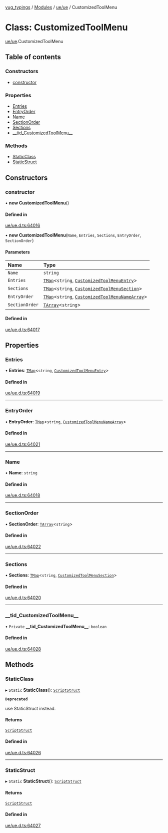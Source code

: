 [yug_typings](../README.md) / [Modules](../modules.md) / [ue/ue](../modules/ue_ue.md) / CustomizedToolMenu

# Class: CustomizedToolMenu

[ue/ue](../modules/ue_ue.md).CustomizedToolMenu

## Table of contents

### Constructors

- [constructor](ue_ue.CustomizedToolMenu.md#constructor)

### Properties

- [Entries](ue_ue.CustomizedToolMenu.md#entries)
- [EntryOrder](ue_ue.CustomizedToolMenu.md#entryorder)
- [Name](ue_ue.CustomizedToolMenu.md#name)
- [SectionOrder](ue_ue.CustomizedToolMenu.md#sectionorder)
- [Sections](ue_ue.CustomizedToolMenu.md#sections)
- [\_\_tid\_CustomizedToolMenu\_\_](ue_ue.CustomizedToolMenu.md#__tid_customizedtoolmenu__)

### Methods

- [StaticClass](ue_ue.CustomizedToolMenu.md#staticclass)
- [StaticStruct](ue_ue.CustomizedToolMenu.md#staticstruct)

## Constructors

### constructor

• **new CustomizedToolMenu**()

#### Defined in

[ue/ue.d.ts:64016](https://github.com/YugMetaverse/yug_typings/blob/b7d9b19/ue/ue.d.ts#L64016)

• **new CustomizedToolMenu**(`Name`, `Entries`, `Sections`, `EntryOrder`, `SectionOrder`)

#### Parameters

| Name | Type |
| :------ | :------ |
| `Name` | `string` |
| `Entries` | [`TMap`](../interfaces/ue_puerts.TMap.md)<`string`, [`CustomizedToolMenuEntry`](ue_ue.CustomizedToolMenuEntry.md)\> |
| `Sections` | [`TMap`](../interfaces/ue_puerts.TMap.md)<`string`, [`CustomizedToolMenuSection`](ue_ue.CustomizedToolMenuSection.md)\> |
| `EntryOrder` | [`TMap`](../interfaces/ue_puerts.TMap.md)<`string`, [`CustomizedToolMenuNameArray`](ue_ue.CustomizedToolMenuNameArray.md)\> |
| `SectionOrder` | [`TArray`](../interfaces/ue_puerts.TArray.md)<`string`\> |

#### Defined in

[ue/ue.d.ts:64017](https://github.com/YugMetaverse/yug_typings/blob/b7d9b19/ue/ue.d.ts#L64017)

## Properties

### Entries

• **Entries**: [`TMap`](../interfaces/ue_puerts.TMap.md)<`string`, [`CustomizedToolMenuEntry`](ue_ue.CustomizedToolMenuEntry.md)\>

#### Defined in

[ue/ue.d.ts:64019](https://github.com/YugMetaverse/yug_typings/blob/b7d9b19/ue/ue.d.ts#L64019)

___

### EntryOrder

• **EntryOrder**: [`TMap`](../interfaces/ue_puerts.TMap.md)<`string`, [`CustomizedToolMenuNameArray`](ue_ue.CustomizedToolMenuNameArray.md)\>

#### Defined in

[ue/ue.d.ts:64021](https://github.com/YugMetaverse/yug_typings/blob/b7d9b19/ue/ue.d.ts#L64021)

___

### Name

• **Name**: `string`

#### Defined in

[ue/ue.d.ts:64018](https://github.com/YugMetaverse/yug_typings/blob/b7d9b19/ue/ue.d.ts#L64018)

___

### SectionOrder

• **SectionOrder**: [`TArray`](../interfaces/ue_puerts.TArray.md)<`string`\>

#### Defined in

[ue/ue.d.ts:64022](https://github.com/YugMetaverse/yug_typings/blob/b7d9b19/ue/ue.d.ts#L64022)

___

### Sections

• **Sections**: [`TMap`](../interfaces/ue_puerts.TMap.md)<`string`, [`CustomizedToolMenuSection`](ue_ue.CustomizedToolMenuSection.md)\>

#### Defined in

[ue/ue.d.ts:64020](https://github.com/YugMetaverse/yug_typings/blob/b7d9b19/ue/ue.d.ts#L64020)

___

### \_\_tid\_CustomizedToolMenu\_\_

• `Private` **\_\_tid\_CustomizedToolMenu\_\_**: `boolean`

#### Defined in

[ue/ue.d.ts:64028](https://github.com/YugMetaverse/yug_typings/blob/b7d9b19/ue/ue.d.ts#L64028)

## Methods

### StaticClass

▸ `Static` **StaticClass**(): [`ScriptStruct`](ue_ue.ScriptStruct.md)

**`Deprecated`**

use StaticStruct instead.

#### Returns

[`ScriptStruct`](ue_ue.ScriptStruct.md)

#### Defined in

[ue/ue.d.ts:64026](https://github.com/YugMetaverse/yug_typings/blob/b7d9b19/ue/ue.d.ts#L64026)

___

### StaticStruct

▸ `Static` **StaticStruct**(): [`ScriptStruct`](ue_ue.ScriptStruct.md)

#### Returns

[`ScriptStruct`](ue_ue.ScriptStruct.md)

#### Defined in

[ue/ue.d.ts:64027](https://github.com/YugMetaverse/yug_typings/blob/b7d9b19/ue/ue.d.ts#L64027)
